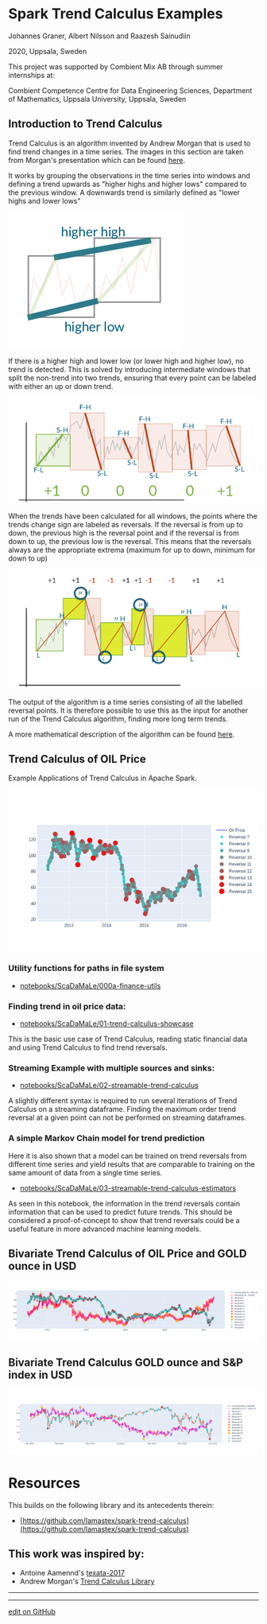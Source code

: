 # Spark Trend Calculus Examples

Johannes Graner, Albert Nilsson and Raazesh Sainudiin

2020, Uppsala, Sweden


This project was supported by Combient Mix AB through summer internships at:

Combient Competence Centre for Data Engineering Sciences, 
Department of Mathematics, 
Uppsala University, Uppsala, Sweden

## Introduction to Trend Calculus

Trend Calculus is an algorithm invented by Andrew Morgan that is used to find trend changes in a time series. The images in this section are taken from Morgan's presentation which can be found [here](https://github.com/bytesumo/TrendCalculus/blob/master/HowToStudyTrends_v1.03.pdf).

It works by grouping the observations in the time series into windows and defining a trend upwards as "higher highs and higher lows" compared to the previous window. A downwards trend is similarly defined as "lower highs and lower lows"

![HigherHighHigherLow](notebooks/db/images/HigherHighHigherLow.png)

If there is a higher high and lower low (or lower high and higher low), no trend is detected. This is solved by introducing intermediate windows that split the non-trend into two trends, ensuring that every point can be labeled with either an up or down trend.

![OuterInnerBars](notebooks/db/images/OuterInnerBars.png)

When the trends have been calculated for all windows, the points where the trends change sign are labeled as reversals. If the reversal is from up to down, the previous high is the reversal point and if the reversal is from down to up, the previous low is the reversal. This means that the reversals always are the appropriate extrema (maximum for up to down, minimum for down to up)

![trendReversals](notebooks/db/images/trendReversals.png)

The output of the algorithm is a time series consisting of all the labelled reversal points. It is therefore possible to use this as the input for another run of the Trend Calculus algorithm, finding more long term trends.

A more mathematical description of the algorithm can be found [here](https://github.com/lamastex/working-manuscript-trend-calculus).


## Trend Calculus of OIL Price

Example Applications of Trend Calculus in Apache Spark.

![oiltrends](notebooks/db/images/oiltrends.png)

### Utility functions for paths in file system

- [notebooks/ScaDaMaLe/000a-finance-utils](notebooks/ScaDaMaLe/000a_finance_utils.md)

### Finding trend in oil price data:

- [notebooks/ScaDaMaLe/01-trend-calculus-showcase](notebooks/ScaDaMaLe/01_trend_calculus_showcase.md)

This is the basic use case of Trend Calculus, reading static financial data and using Trend Calculus to find trend reversals.

### Streaming Example with multiple sources and sinks:

- [notebooks/ScaDaMaLe/02-streamable-trend-calculus](notebooks/ScaDaMaLe/02_streamable_trend_calculus.md)

A slightly different syntax is required to run several iterations of Trend Calculus on a streaming dataframe. Finding the maximum order trend reversal at a given point can not be performed on streaming dataframes.

### A simple Markov Chain model for trend prediction

Here it is also shown that a model can be trained on trend reversals from different time series and yield results that are comparable to training on the same amount of data from a single time series.

- [notebooks/ScaDaMaLe/03-streamable-trend-calculus-estimators](notebooks/ScaDaMaLe/03_streamable_trend_calculus_estimators.md)

As seen in this notebook, the information in the trend reversals contain information that can be used to predict future trends. This should be considered a proof-of-concept to show that trend reversals could be a useful feature in more advanced machine learning models.

## Bivariate Trend Calculus of OIL Price and GOLD ounce in USD
![bivariatetrends](images/GoldVsOil.png)

## Bivariate Trend Calculus GOLD ounce and S&P index in USD
![bivariatetrends](images/GoldVsS&P.png)

# Resources

This builds on the following library and its antecedents therein:

- [https://github.com/lamastex/spark-trend-calculus](https://github.com/lamastex/spark-trend-calculus)


## This work was inspired by:

- Antoine Aamennd's [texata-2017](https://github.com/aamend/texata-r2-2017)
- Andrew Morgan's [Trend Calculus Library](https://github.com/ByteSumoLtd/TrendCalculus-lua)

---
---


[edit on GitHub](https://github.com/lamastex/spark-trend-calculus-examples/edit/master/README.md)
